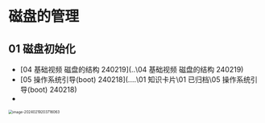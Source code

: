# 磁盘的管理



## 01 磁盘初始化

*  [04 基础视频 磁盘的结构 240219](..\04 基础视频 磁盘的结构 240219) 
*   [05 操作系统引导(boot) 240218](..\..\01 知识卡片\01 已归档\05 操作系统引导(boot) 240218) 
*  

<img src="https://cvp.oss-cn-shanghai.aliyuncs.com/picgo/202402192037095.png" alt="image-20240219203716063" style="zoom:50%;" />
